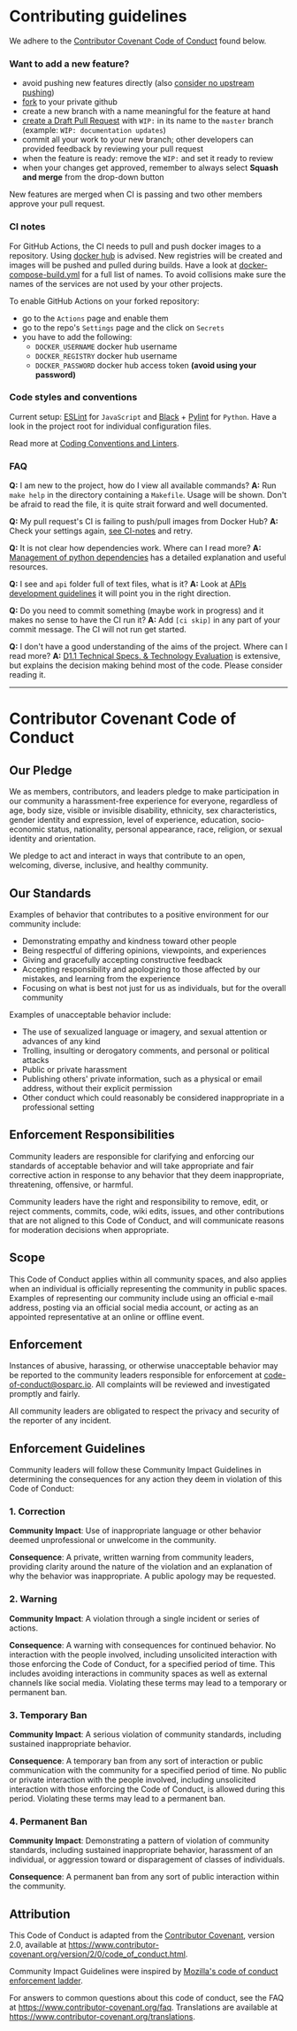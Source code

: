 # Contributing guidelines

We adhere to the [Contributor Covenant Code of Conduct](#contributor-covenant-code-of-conduct) found below.

### Want to add a new feature?

- avoid pushing new features directly (also [consider no upstream pushing](docs/no-upstream-push.md))
- [fork](https://help.github.com/en/github/getting-started-with-github/fork-a-repo) to your private github
- create a new branch with a name meaningful for the feature at hand
- [create a Draft Pull Request](https://help.github.com/en/github/collaborating-with-issues-and-pull-requests/creating-a-pull-request) with `WIP:` in its name to the `master` branch (example: `WIP: documentation updates`)
- commit all your work to your new branch; other developers can provided feedback by reviewing your pull request
- when the feature is ready: remove the `WIP:` and set it ready to review
- when your changes get approved, remember to always select **Squash and merge** from the drop-down button

New features are merged when CI is passing and two other members approve your pull request.

### CI notes

For GitHub Actions, the CI needs to pull and push docker images to a repository. Using
[docker hub](https://hub.docker.com) is advised.
New registries will be created and images will be pushed and pulled during builds. Have a look
at [docker-compose-build.yml](services/docker-compose-build.yml) for a full list of names.
To avoid collisions make sure the names of the services are not used by your other projects.


To enable GitHub Actions on your forked repository:

- go to the `Actions` page and enable them
- go to the repo's `Settings` page and the click on `Secrets`
- you have to add the following:
    - `DOCKER_USERNAME` docker hub username
    - `DOCKER_REGISTRY` docker hub username
    - `DOCKER_PASSWORD` docker hub access token **(avoid using your password)**

### Code styles and conventions

Current setup: [ESLint](https://eslint.org) for `JavaScript` and [Black](https://black.readthedocs.io/en/stable/) + [Pylint](https://www.pylint.org) for `Python`. Have a look in the project root for individual configuration files.

Read more at [Coding Conventions and Linters](docs/coding-conventions.md).

### FAQ

**Q:** I am new to the project, how do I view all available commands?
**A:** Run `make help` in the directory containing a `Makefile`. Usage will be shown. Don't be afraid to read the file, it is quite strait forward and well documented.

**Q:** My pull request's CI is failing to push/pull images from Docker Hub?
**A:** Check your settings again, [see CI-notes](#ci-notes) and retry.

**Q:** It is not clear how dependencies work. Where can I read more?
**A:** [Management of python dependencies](docs/python-dependencies.md) has a detailed explanation and useful resources.

**Q:** I see and `api` folder full of text files, what is it?
**A:** Look at [APIs development guidelines](api/README.md) it will point you in the right direction.

**Q:** Do you need to commit something (maybe work in progress) and it makes no sense to have the CI run it?
**A:** Add `[ci skip]` in any part of your commit message. The CI will not run get started.

**Q:** I don't have a good understanding of the aims of the project. Where can I read more?
**A:** [D1.1 Technical Specs. & Technology Evaluation](https://osparc-docs.readthedocs.io/en/latest/) is extensive, but explains the decision making behind most of the code. Please consider reading it.

---

# Contributor Covenant Code of Conduct

## Our Pledge

We as members, contributors, and leaders pledge to make participation in our
community a harassment-free experience for everyone, regardless of age, body
size, visible or invisible disability, ethnicity, sex characteristics, gender
identity and expression, level of experience, education, socio-economic status,
nationality, personal appearance, race, religion, or sexual identity
and orientation.

We pledge to act and interact in ways that contribute to an open, welcoming,
diverse, inclusive, and healthy community.

## Our Standards

Examples of behavior that contributes to a positive environment for our
community include:

* Demonstrating empathy and kindness toward other people
* Being respectful of differing opinions, viewpoints, and experiences
* Giving and gracefully accepting constructive feedback
* Accepting responsibility and apologizing to those affected by our mistakes,
  and learning from the experience
* Focusing on what is best not just for us as individuals, but for the
  overall community

Examples of unacceptable behavior include:

* The use of sexualized language or imagery, and sexual attention or
  advances of any kind
* Trolling, insulting or derogatory comments, and personal or political attacks
* Public or private harassment
* Publishing others' private information, such as a physical or email
  address, without their explicit permission
* Other conduct which could reasonably be considered inappropriate in a
  professional setting

## Enforcement Responsibilities

Community leaders are responsible for clarifying and enforcing our standards of
acceptable behavior and will take appropriate and fair corrective action in
response to any behavior that they deem inappropriate, threatening, offensive,
or harmful.

Community leaders have the right and responsibility to remove, edit, or reject
comments, commits, code, wiki edits, issues, and other contributions that are
not aligned to this Code of Conduct, and will communicate reasons for moderation
decisions when appropriate.

## Scope

This Code of Conduct applies within all community spaces, and also applies when
an individual is officially representing the community in public spaces.
Examples of representing our community include using an official e-mail address,
posting via an official social media account, or acting as an appointed
representative at an online or offline event.

## Enforcement

Instances of abusive, harassing, or otherwise unacceptable behavior may be
reported to the community leaders responsible for enforcement at
[code-of-conduct@osparc.io](mailto:code-of-conduct@osparc.io).
All complaints will be reviewed and investigated promptly and fairly.

All community leaders are obligated to respect the privacy and security of the
reporter of any incident.

## Enforcement Guidelines

Community leaders will follow these Community Impact Guidelines in determining
the consequences for any action they deem in violation of this Code of Conduct:

### 1. Correction

**Community Impact**: Use of inappropriate language or other behavior deemed
unprofessional or unwelcome in the community.

**Consequence**: A private, written warning from community leaders, providing
clarity around the nature of the violation and an explanation of why the
behavior was inappropriate. A public apology may be requested.

### 2. Warning

**Community Impact**: A violation through a single incident or series
of actions.

**Consequence**: A warning with consequences for continued behavior. No
interaction with the people involved, including unsolicited interaction with
those enforcing the Code of Conduct, for a specified period of time. This
includes avoiding interactions in community spaces as well as external channels
like social media. Violating these terms may lead to a temporary or
permanent ban.

### 3. Temporary Ban

**Community Impact**: A serious violation of community standards, including
sustained inappropriate behavior.

**Consequence**: A temporary ban from any sort of interaction or public
communication with the community for a specified period of time. No public or
private interaction with the people involved, including unsolicited interaction
with those enforcing the Code of Conduct, is allowed during this period.
Violating these terms may lead to a permanent ban.

### 4. Permanent Ban

**Community Impact**: Demonstrating a pattern of violation of community
standards, including sustained inappropriate behavior,  harassment of an
individual, or aggression toward or disparagement of classes of individuals.

**Consequence**: A permanent ban from any sort of public interaction within
the community.

## Attribution

This Code of Conduct is adapted from the [Contributor Covenant][homepage],
version 2.0, available at
https://www.contributor-covenant.org/version/2/0/code_of_conduct.html.

Community Impact Guidelines were inspired by [Mozilla's code of conduct
enforcement ladder](https://github.com/mozilla/diversity).

[homepage]: https://www.contributor-covenant.org

For answers to common questions about this code of conduct, see the FAQ at
https://www.contributor-covenant.org/faq. Translations are available at
https://www.contributor-covenant.org/translations.
